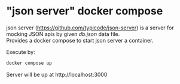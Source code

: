 # "json server" docker compose

json server (https://github.com/typicode/json-server) is a server for mocking JSON apis by given _db.json_ data file.  
Provides a docker compose to start json server a container. 

Execute by:
```bash
docker compose up
```
Server will be up at http://localhost:3000